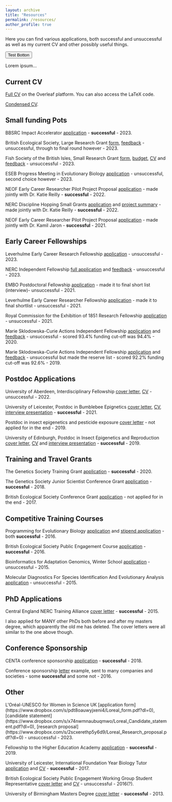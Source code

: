 ```yaml
---
layout: archive
title: "Resources"
permalink: /resources/
author_profile: true
---
```


Here you can find various applications, both successful and unsuccessful as well as my current CV and other possibly useful things.

<button type="button" class="collapsible">Test Botton</button>
<div class="content">
  <p>Lorem ipsum...</p>
</div>

<h2>Current CV</h2>

[Full CV](https://www.overleaf.com/read/xyhzbnmtmppp) on the Overleaf platform. You can also access the LaTeX code.

[Condensed CV](https://www.overleaf.com/read/dqxkdyfxfqsj).

<h2>Small funding Pots</h2>

BBSRC Impact Accelerator [application](https://www.dropbox.com/s/kj1od9dt66w1odi/BBSRC%20IAA%20application%20form%20PoC%20Hollie%20Marshall.pdf?dl=0) - **successful** - 2023. 

British Ecological Society, Large Research Grant [form](https://www.dropbox.com/s/b5xjgo9gzhwh7tn/LRB23_1005.pdf?dl=0), [feedback](https://www.dropbox.com/scl/fi/r0joqk9phpcnohpg6husy/BES_2023_round2_feedback.docx?rlkey=f4f72htj6kvuftbxv47eccbv0&dl=0) - unsuccessful, through to final round however - 2023.

Fish Society of the British Isles, Small Research Grant [form](https://www.dropbox.com/s/l7sy7iiqkguqcw0/FSBI_form.pdf?dl=0), [budget](https://www.dropbox.com/s/ds995ok8m5qm7yk/FSBI_Research-Grant-Budget-Hollie-Marshall.pdf?dl=0), [CV](https://www.dropbox.com/s/338et46u8d59zzq/FSBI_CV-Hollie-Marshall.pdf?dl=0) and [feedback](https://www.dropbox.com/s/gketurhsxsmzi98/FSBI_feedback_2023.pdf?dl=0) - unsuccessful - 2023.

ESEB Progress Meeting in Evolutionary Biology [application](https://www.dropbox.com/s/a2o2c94yhyq5onw/Epi_in_EcoEvo.pdf?dl=0) - unsuccessful, second choice however - 2023.

NEOF Early Career Researcher Pilot Project Proposal [application](https://www.dropbox.com/s/zo0qvdhu9m4gsbz/NEOF_2022.pdf?dl=0) - made jointly with Dr. Katie Reilly - **successful** - 2022.

NERC Discipline Hopping Small Grants [application](https://www.dropbox.com/s/jc78ae1pxq0rzsv/HM_Application_form.pdf?dl=0) and [project summary](https://www.dropbox.com/s/603bte4v7731cbu/HM_2page_summary.pdf?dl=0) - made jointly with Dr. Katie Reilly - **successful** - 2022.

NEOF Early Career Researcher Pilot Project Proposal [application](https://www.dropbox.com/s/dkcbb9ebnf2klzm/HM_NEOF_ECR_Pilot_Scheme_2021.pdf?dl=0) - made jointly with Dr. Kamil Jaron - **successful** - 2021.


<h2>Early Career Fellowships</h2>

Leverhulme Early Career Research Fellowship [application](https://www.dropbox.com/s/4o0ti9ykfb2vn22/Leverhulme_2023_dedacted.pdf?dl=0) - unsuccessful - 2023.

NERC Independent Fellowship [full application](https://www.dropbox.com/s/14zva7k0kshzc86/jes-2726477.pdf?dl=0) and [feedback](https://www.dropbox.com/s/o9xo3aik1e8m9ov/NERC_feedback_2022.pdf?dl=0) - unsuccessful - 2023.

EMBO Postdoctoral Fellowship [application](https://www.dropbox.com/s/0tov0gnwgqny16r/EMBO_long_term_fellowship.pdf?dl=0) - made it to final short list (interview)- unsuccessful - 2021.

Leverhulme Early Career Researcher Fellowship [application](https://www.dropbox.com/s/czwz0dk3yh1j4py/Leverhulme_ECR_Fellowship_2021.pdf?dl=0) - made it to final shortlist - unsuccessful - 2021.

Royal Commission for the Exhibition of 1851 Research Fellowship [application](https://www.dropbox.com/s/c80ihzwfesdqefa/Royal_Commission_of_1851_Research_Fellowship_2021.pdf?dl=0) - unsuccessful - 2021.

Marie Sklodowska-Curie Actions Independent Fellowship [application](https://www.dropbox.com/s/n06vkmc7im387dx/HM_MSCA_Independent_fellowship_2020_unsuccessful.pdf?dl=0) and [feedback](https://www.dropbox.com/s/r9d162h1bfsptws/HM_MSCA_2020_feedback.pdf?dl=0) - unsuccessful - scored 93.4% funding cut-off was 94.4% - 2020.

Marie Sklodowska-Curie Actions Independent Fellowship [application](https://www.dropbox.com/s/lh6n9v0axucj6i6/Final_proposal.pdf?dl=0) and [feedback](https://www.dropbox.com/s/ypoa6xfgklqv0ih/882722_EpiSpider_ESR.pdf?dl=0) - unsuccessful but made the reserve list - scored 92.2% funding cut-off was 92.6% - 2019.


<h2>Postdoc Applications</h2>

University of Aberdeen, Interdisciplinary Fellowship [cover letter](https://www.dropbox.com/s/a4pr2t5eo4sj5kt/Cover_letter_Hollie_Marshall.pdf?dl=0), [CV](https://www.dropbox.com/s/7owdtuwg47d7gtw/CV_Hollie_Marshall.pdf?dl=0) - unsuccessful - 2022.

University of Leicester, Postdoc in Bumblebee Epignetics [cover letter](https://www.dropbox.com/s/6fd938nx352jueu/Leicester_cover_letter.pdf?dl=0), [CV](https://www.dropbox.com/s/ohzrym5tl8a9yq9/CV_Leicester_2021.pdf?dl=0), [interview presentation](https://www.dropbox.com/s/j1fiys04o5t70n0/Leicester_job_talk.pptx?dl=0) - **successful** - 2021.

Postdoc in insect epigenetics and pesticide exposure [cover letter](https://www.dropbox.com/s/bply7yu3qvtuq6z/exeter_app.pdf?dl=0) - not applied for in the end - 2019.

University of Edinburgh, Postdoc in Insect Epigenetics and Reproduction [cover letter](https://www.dropbox.com/s/ktpmn0b8x3nbajj/Hollie_Marshall_Cover_Letter.pdf?dl=0), [CV](https://www.dropbox.com/s/0ztj72ji82eb68h/Edinburgh_CV.pdf?dl=0) and [interview presentation](https://www.dropbox.com/s/ggn37uytowu4q1w/Interview_Edinburgh.pdf?dl=0) - **successful** - 2019.


<h2>Training and Travel Grants</h2>

The Genetics Society Training Grant [application](https://www.dropbox.com/s/9cg5j76rzfrmitw/HM_Genetics_Society_Training_Grant_2020_successful.pdf?dl=0) - **successful** - 2020.

The Genetics Society Junior Scientist Conference Grant [application](https://www.dropbox.com/s/pr7k1w52bgetopl/Genetics_application_Hollie.pdf?dl=0) - **successful** - 2018.

British Ecological Society Conference Grant [application](https://www.dropbox.com/s/vpobeg1eoh694ut/BES%20CONFERENCE%20GRANT%20APPLICATION%20INFO.pdf?dl=0) - not applied for in the end - 2017.


<h2>Competitive Training Courses</h2>

Programming for Evolutionary Biology [application](https://www.dropbox.com/s/ggg0hbqssu1kv5e/Hollie_Marshall_Motivation_Letter.pdf?dl=0) and [stipend application](https://www.dropbox.com/s/wcg4fvkyxxq15nq/Hollie_Marshall_Stipend_Application.pdf?dl=0) - both **successful** - 2016.

British Ecological Society Public Engagement Course [application](https://www.dropbox.com/s/71t3he8bxs3fwnu/BES_PubEngage_Training_Application.pdf?dl=0) - **successful** - 2016.

Bioinformatics for Adaptation Genomics, Winter School [application](https://www.dropbox.com/s/9tt892n17upinpl/B%40G_Application_Hollie_Marshall.pdf?dl=0) - unsuccessful - 2015.

Molecular Diagnostics For Species Identification And Evolutionary Analysis [application](https://www.dropbox.com/s/yq03p7qc3l2md2f/Molec_Course_app_Hollie_Marshall.pdf?dl=0) - unsuccessful - 2015.

<h2>PhD Applications</h2>

Central England NERC Training Alliance [cover letter](https://www.dropbox.com/s/s2ttgu6iypys88e/PhD_Personal_Statement.pdf?dl=0) - **successful** - 2015.

I also applied for MANY other PhDs both before and after my masters degree, which apparently the old me has deleted. The cover letters were all similar to the one above though. 

<h2>Conference Sponsorship</h2>

CENTA conference sponsorship [application](https://www.dropbox.com/s/q4if6sk03vj7zdt/hollie_conference_sponsorship_request.pdf?dl=0) - **successful** - 2018.

Conference sponsorship [letter](https://www.dropbox.com/s/0j2i3v1r1ccudxi/royal_commison_invite.pdf?dl=0) example, sent to many companies and societies - some **successful** and some not - 2016.

<h2>Other</h2>
L'Oréal-UNESCO for Women in Science UK [application form](https://www.dropbox.com/s/pdt8oauwyjxeni4/Loreal_form.pdf?dl=0), [candidate statement](https://www.dropbox.com/s/x74nwmnaubuqmwo/Loreal_Candidate_statement.pdf?dl=0), [research proposal](https://www.dropbox.com/s/2scxerethp5y6d9/Loreal_Research_proposal.pdf?dl=0) - unsuccessful - 2023.

Fellowship to the Higher Education Academy [application](https://www.dropbox.com/s/v74jvfsfi7kcxiz/H%20Marshall%20FHEA1.pdf?dl=0) - **successful** - 2019.

University of Leicester, International Foundation Year Biology Tutor [application](https://www.dropbox.com/s/ot13hf1ymdkhs0w/Tutor_App_form.pdf?dl=0) and [CV](https://www.dropbox.com/s/ffbp0nw8mr0zktr/Tutoring_CV.pdf?dl=0) - **successful** - 2017.

British Ecological Society Public Engagement Working Group Student Representative [cover letter](https://www.dropbox.com/s/sgxb5lrxq3fwl2u/BES_Rep_Cover_Letter.pdf?dl=0) and [CV](https://www.dropbox.com/s/g6418z79giqr5wu/BES_Rep_CV.pdf?dl=0) - unsuccessful - 2016(?).

University of Birmingham Masters Degree [cover letter](https://www.dropbox.com/s/x3mn1q22hypogb7/Masters_Cover_Letter.pdf?dl=0) - **successful** - 2013.



